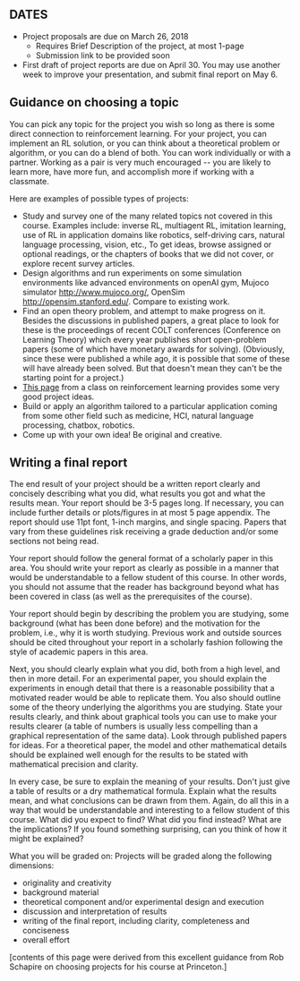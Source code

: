 ## DATES

*	Project proposals are due on March 26, 2018
    * Requires Brief Description of the project, at most 1-page
    * Submission link to be provided soon
* First draft of project reports are due on April 30. You may use another week to improve your presentation, and submit final report on May 6.


## Guidance on choosing a topic

You can pick any topic for the project you wish so long as there is some direct connection to reinforcement learning. For your project, you can implement an RL solution, or you can think about a theoretical problem or algorithm, or you can do a blend of both. You can work individually or with a partner. Working as a pair is very much encouraged -- you are likely to learn more, have more fun, and accomplish more if working with a classmate.


Here are examples of possible types of projects:

*	Study and survey one of the many related topics not covered in this course. Examples include: inverse RL, multiagent RL, imitation learning, use of RL in application domains like robotics, self-driving cars, natural language processing, vision, etc., To get ideas, browse assigned or optional readings, or the chapters of books that we did not cover, or explore recent survey articles. 
*	Design algorithms and run experiments on some simulation environments like advanced environments on openAI gym, Mujoco simulator http://www.mujoco.org/, OpenSim http://opensim.stanford.edu/. Compare to existing work. 
*	Find an open theory problem, and attempt to make progress on it. Besides the discussions in published papers, a great place to look for these is the proceedings of recent COLT conferences (Conference on Learning Theory) which every year publishes short open-problem papers (some of which have monetary awards for solving). (Obviously, since these were published a while ago, it is possible that some of these will have already been solved. But that doesn't mean they can't be the starting point for a project.)
*	[This page](http://chercheurs.lille.inria.fr/~lazaric/Webpage/MVA-RL_Course15_files/Classprojectproposals-ReinforcementLearning-ENSMVA20152016.pdf) from a class on reinforcement learning provides some very good project ideas.
*	Build or apply an algorithm tailored to a particular application coming from some other field such as medicine, HCI, natural language processing, chatbox, robotics.
*	Come up with your own idea! Be original and creative.


## Writing a final report

The end result of your project should be a written report clearly and concisely describing what you did, what results you got and what the results mean. Your report should be 3-5 pages long. If necessary, you can include further details or plots/figures in at most 5 page appendix. The report should use 11pt font, 1-inch margins, and single spacing. Papers that vary from these guidelines risk receiving a grade deduction and/or some sections not being read.

Your report should follow the general format of a scholarly paper in this area. You should write your report as clearly as possible in a manner that would be understandable to a fellow student of this course. In other words, you should not assume that the reader has background beyond what has been covered in class (as well as the prerequisites of the course).

Your report should begin by describing the problem you are studying, some background (what has been done before) and the motivation for the problem, i.e., why it is worth studying. Previous work and outside sources should be cited throughout your report in a scholarly fashion following the style of academic papers in this area.

Next, you should clearly explain what you did, both from a high level, and then in more detail. For an experimental paper, you should explain the experiments in enough detail that there is a reasonable possibility that a motivated reader would be able to replicate them. You also should outline some of the theory underlying the algorithms you are studying. State your results clearly, and think about graphical tools you can use to make your results clearer (a table of numbers is usually less compelling than a graphical representation of the same data). Look through published papers for ideas. For a theoretical paper, the model and other mathematical details should be explained well enough for the results to be stated with mathematical precision and clarity.

In every case, be sure to explain the meaning of your results. Don't just give a table of results or a dry mathematical formula. Explain what the results mean, and what conclusions can be drawn from them. Again, do all this in a way that would be understandable and interesting to a fellow student of this course. What did you expect to find? What did you find instead? What are the implications? If you found something surprising, can you think of how it might be explained?




What you will be graded on:
Projects will be graded along the following dimensions:

*	originality and creativity
*	background material
*	theoretical component and/or experimental design and execution
*	discussion and interpretation of results
*	writing of the final report, including clarity, completeness and conciseness
*	overall effort




[contents of this page were derived from this excellent guidance from Rob Schapire on choosing projects for his course at Princeton.]
